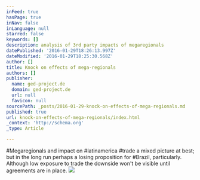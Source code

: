 ```yaml
---
inFeed: true
hasPage: true
inNav: false
inLanguage: null
starred: false
keywords: []
description: analysis of 3rd party impacts of megaregionals
datePublished: '2016-01-29T18:26:13.997Z'
dateModified: '2016-01-29T18:25:30.568Z'
author: []
title: Knock on effects of mega-regionals
authors: []
publisher:
  name: ged-project.de
  domain: ged-project.de
  url: null
  favicon: null
sourcePath: _posts/2016-01-29-knock-on-effects-of-mega-regionals.md
published: true
url: knock-on-effects-of-mega-regionals/index.html
_context: 'http://schema.org'
_type: Article

---
```

\#Megaregionals and impact on \#latinamerica \#trade a mixed picture at best; but in the long run perhaps a losing proposition for \#Brazil, particularly. Although low exposure to trade the downside won't be visible until agreements are in place.
![](http://ged-project.de/wp-content/uploads/2016/01/LatAm3-780x439.jpg)